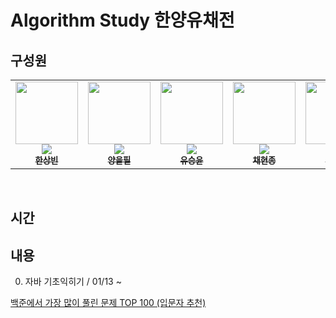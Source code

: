 # Algorithm Study 한양유채전

## 구성원

<table>
  <tr>
    <td align="center"><a href="https://github.com/woohiq"><img src="https://avatars.githubusercontent.com/u/101312787?v=4?v=4?s=100" width="100px;" alt=""/><br /><img src="http://mazassumnida.wtf/api/mini/generate_badge?boj=leox97" widt="100px"><br /><sub><b>한상빈</b></sub></a><br /></td>
    <td align="center"><a href="https://github.com/dreammandoo"><img src="https://avatars.githubusercontent.com/u/122426133?v=4?s=100" width="100px;" alt=""/><br /><img src="http://mazassumnida.wtf/api/mini/generate_badge?boj=dreammandoo" widt="100px"><br /><sub><b>양을필</b></sub></a><br /></td>      
    <td align="center"><a href="https://github.com/s-y-yu"><img src="https://avatars.githubusercontent.com/u/82228797?v=4?s=100" width="100px;" alt=""/><br /><img src="http://mazassumnida.wtf/api/mini/generate_badge?boj=syu" widt="100px"><br /><sub><b>유승윤</b></sub></a><br /></td>
    <td align="center"><a href="https://github.com/hjongc"><img src="https://avatars.githubusercontent.com/u/72199470?v=4" width="100px;" alt=""/><br /><img src="http://mazassumnida.wtf/api/mini/generate_badge?boj=yssg9187" widt="100px"><br /><sub><b>채현종</b></sub></a><br /></td>
    <td align="center"><a href="https://github.com/nutbrown"><img src="https://avatars.githubusercontent.com/u/111677826?v=4?s=100" width="100px;" alt=""/><br /><img src="http://mazassumnida.wtf/api/mini/generate_badge?boj=simbaba" widt="100px"><br /><sub><b>전혜련</b></sub></a><br /></td>     
  </tr>
</table><br/>

## 시간


## 내용

0. 자바 기초익히기 / 01/13 ~ 

  [백준에서 가장 많이 풀린 문제 TOP 100 (입문자 추천)](https://www.acmicpc.net/workbook/view/2435)
